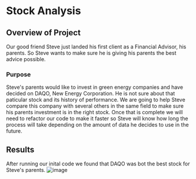 # Stock Analysis

## Overview of Project
Our good friend Steve just landed his first client as a Financial Advisor, his parents. So Steve wants to make sure he is giving his parents the best advice possible.

### Purpose
Steve's parents would like to invest in green energy companies and have decided on DAQO, New Energy Corporation. He is not sure about that paticular stock and its history of performance. We are going to help Steve compare this company with several others in the same field to make sure his parents investment is in the right stock. 
Once that is complete we will need to refactor our code to make it faster so Steve will know how long the process will take depending on the amount of data he decides to use in the future.

## Results
After running our inital code we found that DAQO was bot the best stock for Steve's parents.
![image](https://user-images.githubusercontent.com/111661058/188523323-5378c8e1-0943-4675-bd45-053e6da449ec.png)
